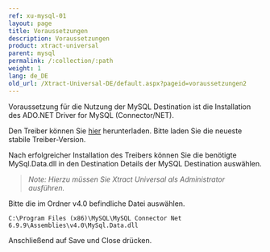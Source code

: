 ```yaml
---
ref: xu-mysql-01
layout: page
title: Voraussetzungen
description: Voraussetzungen
product: xtract-universal
parent: mysql
permalink: /:collection/:path
weight: 1
lang: de_DE
old_url: /Xtract-Universal-DE/default.aspx?pageid=voraussetzungen2
---
```



Voraussetzung für die Nutzung der MySQL Destination ist die Installation des ADO.NET Driver for MySQL (Connector/NET).

Den Treiber können Sie [hier](https://www.mysql.com/products/connector/) herunterladen. Bitte laden Sie die neueste stabile Treiber-Version.

Nach erfolgreicher Installation des Treibers können Sie die benötigte MySql.Data.dll in den Destination Details der MySQL Destination auswählen.

> *Note: Hierzu müssen Sie Xtract Universal als Administrator ausführen.*

Bitte die im Ordner v4.0 befindliche Datei auswählen.<br>

`C:\Program Files (x86)\MySQL\MySQL Connector Net 6.9.9\Assemblies\v4.0\MySql.Data.dll`

Anschließend auf Save und Close drücken.




